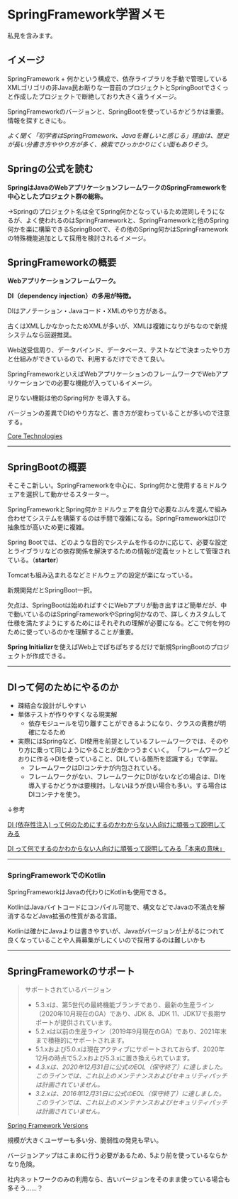 # SpringFramework学習メモ

私見を含みます。

## イメージ

SpringFramework + 何かという構成で、依存ライブラリを手動で管理しているXMLゴリゴリの非Java民お断りな一昔前のプロジェクトとSpringBootでさくっと作成したプロジェクトで断絶しており大きく違うイメージ。

SpringFrameworkのバージョンと、SpringBootを使っているかどうかは重要。情報を探すときにも。

*よく聞く「初学者はSpringFramework、Javaを難しいと感じる」理由は、歴史が長い分書き方ややり方が多く、検索でひっかかりにくい面もありそう。*

## Springの公式を読む

**SpringはJavaのWebアプリケーションフレームワークのSpringFrameworkを中心としたプロジェクト群の総称。**

→Springのプロジェクト名は全てSpring何かとなっているため混同しそうになるが、よく使われるのはSpringFrameworkと、SpringFrameworkと他のSpring何かを楽に構築できるSpringBootで、その他のSpring何かはSpringFrameworkの特殊機能追加として採用を検討されるイメージ。

## SpringFrameworkの概要

**Webアプリケーションフレームワーク。**

**DI（dependency injection）の多用が特徴。**

DIはアノテーション・Javaコード・XMLのやり方がある。

古くはXMLしかなかったためXMLが多いが、XMLは複雑になりがちなので新規システムなら回避推奨。

Web送受信周り、データバインド、データベース、テストなどで決まったやり方と仕組みができているので、利用するだけでできて良い。

SpringFrameworkといえばWebアプリケーションのフレームワークでWebアプリケーションでの必要な機能が入っているイメージ。

足りない機能は他のSpring何か を導入する。

バージョンの差異でDIのやり方など、書き方が変わっていることが多いので注意する。

[Core Technologies](https://docs.spring.io/spring-framework/docs/current/reference/html/core.html)

---

## SpringBootの概要

そこそこ新しい。SpringFrameworkを中心に、Spring何かと使用するミドルウェアを選択して動かせるスターター。

SpringFrameworkとSpring何かミドルウェアを自分で必要なぶんを選んで組み合わせてシステムを構築するのは手間で複雑になる。SpringFrameworkはDIで抽象性が高いため更に複雑。

Spring Bootでは、どのような目的でシステムを作るのかに応じて、必要な設定とライブラリなどの依存関係を解決するための情報が定義セットとして管理されている。（**starter**）

Tomcatも組み込まれるなどミドルウェアの設定が楽になっている。

新規開発だとSpringBoot一択。

欠点は、SpringBootは始めればすぐにWebアプリが動き出すほど簡単だが、中で動いているのはSpringFrameworkやSpring何かなので、詳しくカスタムして仕様を満たすようにするためにはそれぞれの理解が必要になる。どこで何を何のために使っているのかを理解することが重要。

**Spring Initializr**を使えばWeb上でぽちぽちするだけで新規SpringBootのプロジェクトが作成できる。

---

## DIって何のためにやるのか

- 疎結合な設計がしやすい
- 単体テストが作りやすくなる現実解
  - 依存モジュールを切り離すことができるようになり、クラスの責務が明確になるため
- 実際にはSpringなど、DI使用を前提としているフレームワークでは、そのやり方に乗って同じようにやることが楽かつうまくいく。
  「フレームワークどおりに作る→DIを使っていること、DIしている箇所を認識する」で学習。
  - フレームワークはDIコンテナが内包されている。
  - フレームワークがない、フレームワークにDIがないなどの場合は、DIを導入するかどうかは要検討。しないほうが良い場合も多い。する場合はDIコンテナを使う。

↓参考

[DI (依存性注入) って何のためにするのかわからない人向けに頑張って説明してみる](https://qiita.com/okazuki/items/a0f2fb0a63ca88340ff6)

[DI って何でするのかわからない人向けに頑張って説明してみる「本来の意味」](https://qiita.com/okazuki/items/a0f2fb0a63ca88340ff6)

---

### SpringFrameworkでのKotlin

SpringFrameworkはJavaの代わりにKotlinも使用できる。

KotlinはJavaバイトコードにコンパイル可能で、構文などでJavaの不満点を解消するなどJava拡張の性質がある言語。

Kotlinは確かにJavaよりは書きやすいが、Javaがバージョンが上がるにつれて良くなっていることや人員募集がしにくいので採用するのは難しいかも

---

## SpringFrameworkのサポート
>
> サポートされているバージョン
>
> - 5.3.xは、第5世代の最終機能ブランチであり、最新の生産ライン（2020年10月現在のGA）であり、JDK 8、JDK 11、JDK17で長期サポートが提供されています。
> - 5.2.xは以前の生産ライン（2019年9月現在のGA）であり、2021年末まで積極的にサポートされます。
> - 5.1.xおよび5.0.xは現在アクティブにサポートされておらず、2020年12月の時点で5.2.xおよび5.3.xに置き換えられています。
> - *4.3.xは、2020年12月31日に公式のEOL（保守終了）に達しました。このラインでは、これ以上のメンテナンスおよびセキュリティパッチは計画されていません。*
> - *3.2.xは、2016年12月31日に公式のEOL（保守終了）に達しました。このラインでは、これ以上のメンテナンスおよびセキュリティパッチは計画されていません。*

[Spring Framework Versions](https://github.com/spring-projects/spring-framework/wiki/Spring-Framework-Versions)

規模が大きくユーザーも多い分、脆弱性の発見も早い。

バージョンアップはこまめに行う必要があるため、5より前を使っているならかなり危険。

社内ネットワークのみの利用なら、古いバージョンをそのまま使っている場合も多そう……？